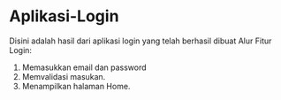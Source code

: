 # Aplikasi-Login
Disini adalah hasil dari aplikasi login yang telah berhasil dibuat
Alur Fitur Login:
1. Memasukkan email dan password
2. Memvalidasi masukan.
3. Menampilkan halaman Home.
